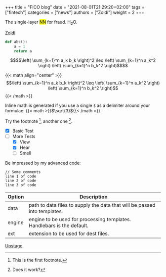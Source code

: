 +++
title = "FICO blog"
date = "2021-08-01T21:29:20+02:00"
tags = ["fintech"]
categories = ["news"]
authors = ["Zoldi"]
weight = 2
+++

The single-layer <mark>NN</mark> for fraud. H<sub>2</sub>O.   

[Zoldi](https://www.fico.com/blogs/author/scott-zoldi)

```python
def abc():
    a = 1
    return a
```

```math { align="center" }
$$\left( \sum_{k=1}^n a_k b_k \right)^2 \leq \left( \sum_{k=1}^n a_k^2 \right) \left( \sum_{k=1}^n b_k^2 \right)$$
```

{{< math align="center" >}}
$$\left( \sum_{k=1}^n a_k b_k \right)^2 \leq \left( \sum_{k=1}^n a_k^2 \right) \left( \sum_{k=1}^n b_k^2 \right)$$
{{< /math >}}

Inline math is generated if you use a single `$` as a delimiter around your formulae: {{< math >}}$\sqrt{3}${{< /math >}}


Try the footnote [^1], another one [^3].

- [x] Basic Test
- [ ] More Tests
  - [x] View
  - [x] Hear
  - [ ] Smell

Be impressed by my advanced code:

    // Some comments
    line 1 of code
    line 2 of code
    line 3 of code

| Option | Description |
|--------|-------------|
| data   | path to data files to supply the data that will be passed into templates. |
| engine | engine to be used for processing templates. Handlebars is the default. |
| ext    | extension to be used for dest files. |

[Upstage](https://github.com/upstage/ "Visit Upstage!")


[^1]: This is the first footnote.
[^3]: Does it work?
